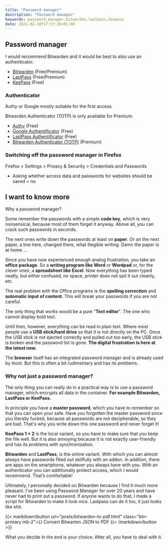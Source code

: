 ```yaml
---
title: "Password manager"
description: "Password manager"
keywords: password,manager,bitwarden,lastpass,keepass
date: 2021-02-18T17:57:26+01:00
---
```


## Password manager

I would recommend Bitwarden and it would be best to also use an authenticator.

* [Bitwarden](https://bitwarden.com/) (Free/Premium)
* [LastPass](https://lastpass.com/) (Free/Premium)
* [KeePass](https://keepass.info/) (Free)

### Authenticator

Authy or Google mostly suitable for the first access.

Bitwarden Authenticator (TOTP) is only available for Premium.

* [Authy](https://authy.com/) (Free)
* [Google Authentificator](https://play.google.com/store/apps/details?id=com.google.android.apps.authenticator2) (Free)
* [LastPass Authentificator](https://lastpass.com/auth/) (Free)
* [Bitwarden Authenticator (TOTP)](https://bitwarden.com/help/article/authenticator-keys/) (Premium)

### Switching off the password manager in Firefox

Firefox > Settings > Privacy & Security > Credentials and Passwords
* Asking whether access data and passwords for websites should be saved = no

## I want to know more

Why a password manager?

Some remember the passwords with a simple **code key**, which is very nonsensical, because most of them forget it anyway.
Above all, you can crack such passwords in seconds.

The next ones write down the passwords at least on **paper**.
Or on the next paper, a line here, changed there, what illegible writing.
Damn the paper is at home ...

Since you have now experienced enough analog frustration, you take an **office package**.
So a **writing program like Word** or **Wordpad** or, for the clever ones, a **spreadsheet like Excel**.
Now everything has been typed neatly, but either confused, no space, printer does not spit it out cleanly, etc.

The real problem with the Office programs is the **spelling correction** and **automatic input of content**.
This will break your passwords if you are not careful.

The only thing that works would be a pure "**Text editor**".
The one who cannot display bold text.

Until then, however, everything can be read in plain text.
Where most people use a **USB stick/hard drive** so that it is not directly on the PC.
Once the USB stick is not ejected correctly and pulled out too early, the USB stick is broken and the password list is gone.
**The digital frustration is here at the latest now.**

The **browser** itself has an integrated password manager and is already used by most.
But this is often a bit rudimentary and has its problems.

### Why not just a password manager?

The only thing you can really do in a practical way is to use a password manager, which encrypts all data in the container.
**For example Bitwarden, LastPass or KeePass.**

In principle you have a **master password**, which you have to remember so that you can open your safe.
Have you forgotten the master password since you literally fucked, because all passwords are not decipherable, so they are bad.
That's why you write down this one password and never forget it!

**KeePass 1 + 2** is the local variant, so you have to make sure that you keep the file well.
But it is also annoying because it is not exactly user-friendly and has its problems with synchronization.

**Bitwarden** and **LastPass**, is the online variant. With which you can almost always have passwords filled out skillfully with an addon.
In addition, there are apps on the smartphone, whatever you always have with you.
With an authenticator you can additionally protect access, which I would recommend.
That’s comfortable!

Ultimately, I personally decided on Bitwarden because I find it much more pleasant.
I've been using Password Manager for over 20 years and have never had to print out a password.
If anyone wants to do that, I made a script for Bitwarden to make it look nice.
Lastpass can do it too, it just looks like shit.

{{< markdown/button url="posts/bitwarden-to-pdf.html" class="btn-primary mb-2">}}
<i class="fas fa-arrow-right"></i> Convert Bitwarten JSON to PDF
{{< /markdown/button >}}

What you decide in the end is your choice. After all, you have to deal with it.
